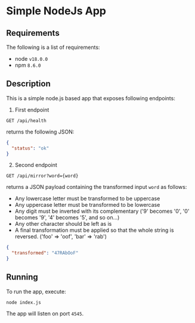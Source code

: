 # Simple NodeJs App

## Requirements

The following is a list of requirements:
 - node `v18.0.0`
 - npm `8.6.0`

## Description

This is a simple node.js based app that exposes following endpoints:

1. First endpoint
```
GET /api/health
```

returns the following JSON:

```json
{
  "status": "ok"
}
```

2. Second endpoint

```
GET /api/mirror?word={word}
```

returns a JSON payload containing the transformed input `word` as follows:
  - Any lowercase letter must be transformed to be uppercase
  - Any uppercase letter must be transformed to be lowercase
  - Any digit must be inverted with its complementary ('9' becomes '0', '0' becomes '9', '4' becomes '5', and so on...)
  - Any other character should be left as is
  - A final transformation must be applied so that the whole string is reversed. ('foo' ⇒ 'oof', 'bar' ⇒ 'rab')

```json
{
  "transformed": "47RAbOoF"
}
```

## Running

To run the app, execute:

```
node index.js
```

The app will listen on port `4545`.
